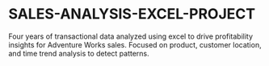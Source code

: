# SALES-ANALYSIS-EXCEL-PROJECT
Four years of transactional data analyzed using excel to drive profitability insights for Adventure Works sales. Focused on product, customer location, and time trend analysis to detect patterns. 
